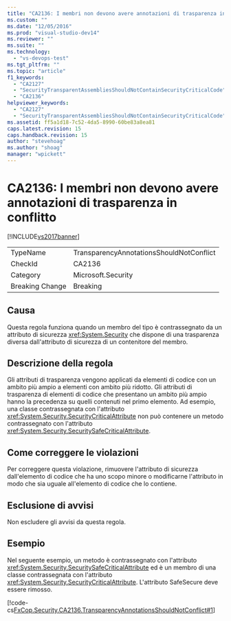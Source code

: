 ```yaml
---
title: "CA2136: I membri non devono avere annotazioni di trasparenza in conflitto | Microsoft Docs"
ms.custom: ""
ms.date: "12/05/2016"
ms.prod: "visual-studio-dev14"
ms.reviewer: ""
ms.suite: ""
ms.technology: 
  - "vs-devops-test"
ms.tgt_pltfrm: ""
ms.topic: "article"
f1_keywords: 
  - "CA2127"
  - "SecurityTransparentAssembliesShouldNotContainSecurityCriticalCode"
  - "CA2136"
helpviewer_keywords: 
  - "CA2127"
  - "SecurityTransparentAssembliesShouldNotContainSecurityCriticalCode"
ms.assetid: ff5a1d18-7c52-4da5-8990-60be83a8ea81
caps.latest.revision: 15
caps.handback.revision: 15
author: "stevehoag"
ms.author: "shoag"
manager: "wpickett"
---
```

# CA2136: I membri non devono avere annotazioni di trasparenza in conflitto
[!INCLUDE[vs2017banner](../code-quality/includes/vs2017banner.md)]

|||  
|-|-|  
|TypeName|TransparencyAnnotationsShouldNotConflict|  
|CheckId|CA2136|  
|Category|Microsoft.Security|  
|Breaking Change|Breaking|  
  
## Causa  
 Questa regola funziona quando un membro del tipo è contrassegnato da un attributo di sicurezza <xref:System.Security> che dispone di una trasparenza diversa dall'attributo di sicurezza di un contenitore del membro.  
  
## Descrizione della regola  
 Gli attributi di trasparenza vengono applicati da elementi di codice con un ambito più ampio a elementi con ambito più ridotto.  Gli attributi di trasparenza di elementi di codice che presentano un ambito più ampio hanno la precedenza su quelli contenuti nel primo elemento.  Ad esempio, una classe contrassegnata con l'attributo <xref:System.Security.SecurityCriticalAttribute> non può contenere un metodo contrassegnato con l'attributo <xref:System.Security.SecuritySafeCriticalAttribute>.  
  
## Come correggere le violazioni  
 Per correggere questa violazione, rimuovere l'attributo di sicurezza dall'elemento di codice che ha uno scopo minore o modificarne l'attributo in modo che sia uguale all'elemento di codice che lo contiene.  
  
## Esclusione di avvisi  
 Non escludere gli avvisi da questa regola.  
  
## Esempio  
 Nel seguente esempio, un metodo è contrassegnato con l'attributo <xref:System.Security.SecuritySafeCriticalAttribute> ed è un membro di una classe contrassegnata con l'attributo <xref:System.Security.SecurityCriticalAttribute>.  L'attributo SafeSecure deve essere rimosso.  
  
 [!code-cs[FxCop.Security.CA2136.TransparencyAnnotationsShouldNotConflict#1](../code-quality/codesnippet/CSharp/ca2136-members-should-not-have-conflicting-transparency-annotations_1.cs)]